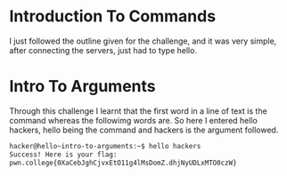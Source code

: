 # Introduction To Commands

I just followed the outline given for the challenge, and it was very simple, after connecting the servers, just had to type hello.


# Intro To Arguments

Through this challenge I learnt that the first word in a line of text is the command whereas the followimg words are.
So here I entered hello hackers, hello being the command and hackers is the argument followed.

```bash
hacker@hello~intro-to-arguments:~$ hello hackers
Success! Here is your flag:
pwn.college{0XaCebJghCjvxEtO11g4lMsDomZ.dhjNyUDLxMTO0czW}
```
